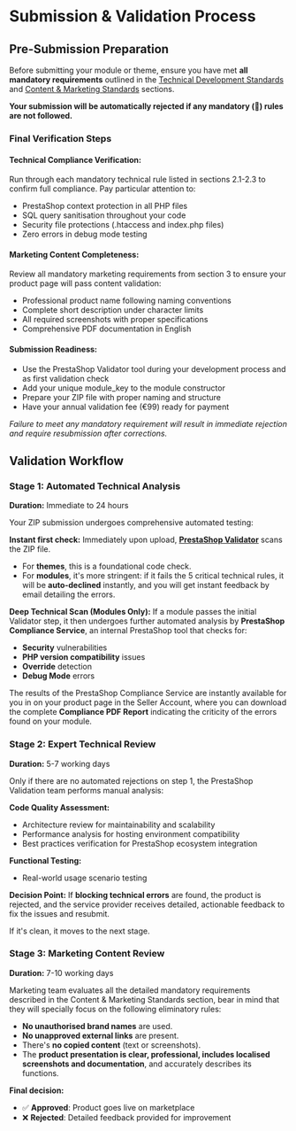 # Submission & Validation Process

## Pre-Submission Preparation

Before submitting your module or theme, ensure you have met **all mandatory requirements** outlined in the [Technical Development Standards](/2-technical-development-standards/) and [Content & Marketing Standards](/3-content-and-marketing-standards/) sections.

**Your submission will be automatically rejected if any mandatory (🚨) rules are not followed.**

### Final Verification Steps

#### Technical Compliance Verification:
Run through each mandatory technical rule listed in sections 2.1-2.3 to confirm full compliance. Pay particular attention to:

- PrestaShop context protection in all PHP files
- SQL query sanitisation throughout your code
- Security file protections (.htaccess and index.php files)
- Zero errors in debug mode testing

#### Marketing Content Completeness:
Review all mandatory marketing requirements from section 3 to ensure your product page will pass content validation:

- Professional product name following naming conventions
- Complete short description under character limits
- All required screenshots with proper specifications
- Comprehensive PDF documentation in English

#### Submission Readiness:

- Use the PrestaShop Validator tool during your development process and as first validation check
- Add your unique module_key to the module constructor
- Prepare your ZIP file with proper naming and structure
- Have your annual validation fee (€99) ready for payment

*Failure to meet any mandatory requirement will result in immediate rejection and require resubmission after corrections.*

## Validation Workflow

### Stage 1: Automated Technical Analysis

**Duration:** Immediate to 24 hours

Your ZIP submission undergoes comprehensive automated testing:

**Instant first check:** Immediately upon upload, [**PrestaShop Validator**](https://validator.prestashop.com/) scans the ZIP file.

- For **themes**, this is a foundational code check.
- For **modules**, it's more stringent: if it fails the 5 critical technical rules, it will be **auto-declined** instantly, and you will get instant feedback by email detailing the errors.

**Deep Technical Scan (Modules Only):** If a module passes the initial Validator step, it then undergoes further automated analysis by **PrestaShop Compliance Service**, an internal PrestaShop tool that checks for:

- **Security** vulnerabilities
- **PHP version compatibility** issues
- **Override** detection
- **Debug Mode** errors

The results of the PrestaShop Compliance Service are instantly available for you in on your product page in the Seller Account, where you can download the complete **Compliance PDF Report** indicating the criticity of the errors found on your module.

### Stage 2: Expert Technical Review

**Duration:** 5-7 working days

Only if there are no automated rejections on step 1, the PrestaShop Validation team performs manual analysis:

**Code Quality Assessment:**

- Architecture review for maintainability and scalability
- Performance analysis for hosting environment compatibility
- Best practices verification for PrestaShop ecosystem integration

**Functional Testing:**

- Real-world usage scenario testing

**Decision Point:** If **blocking technical errors** are found, the product is rejected, and the service provider receives detailed, actionable feedback to fix the issues and resubmit.

If it's clean, it moves to the next stage.

### Stage 3: Marketing Content Review

**Duration:** 7-10 working days

Marketing team evaluates all the detailed mandatory requirements described in the Content & Marketing Standards section, bear in mind that they will specially focus on the following eliminatory rules:

- **No unauthorised brand names** are used.
- **No unapproved external links** are present.
- There's **no copied content** (text or screenshots).
- The **product presentation is clear, professional, includes localised screenshots and documentation**, and accurately describes its functions.

**Final decision:**

- ✅ **Approved**: Product goes live on marketplace
- ❌ **Rejected**: Detailed feedback provided for improvement
